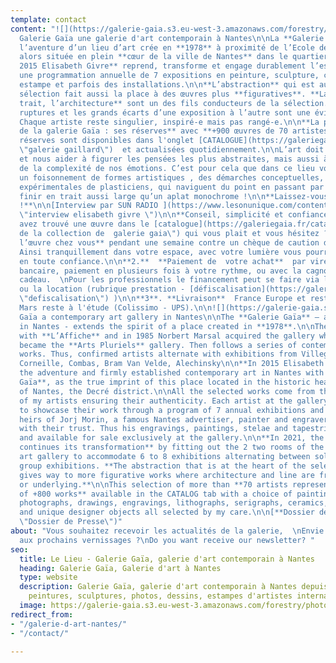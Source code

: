 ```yaml
---
template: contact
content: "![](https://galerie-gaia.s3.eu-west-3.amazonaws.com/forestry/photo facade.jpg)\n\n##
  Galerie Gaïa une galerie d'art contemporain à Nantes\n\nLa **Galerie Gaïa** poursuit
  l’aventure d’un lieu d’art crée en **1978** à proximité de l’Ecole des Beaux-Arts
  alors située en plein **cœur de la ville de Nantes** dans le quartier Decré.\n\n**En
  2015 Elisabeth Givre** reprend, transforme et engage durablement l’espace pour installer
  une programmation annuelle de 7 expositions en peinture, sculpture, céramique, photo,
  estampe et parfois des installations.\n\n**L’abstraction** qui est au cœur de la
  sélection fait aussi la place à des œuvres plus **figuratives**. **La ligne, le
  trait, l’architecture** sont un des fils conducteurs de la sélection.\n\nAussi les
  ruptures et les grands écarts d’une exposition à l’autre sont une évidence fondamentale.
  Chaque artiste reste singulier, inspiré-e mais pas rangé-e.\n\n**La particularité
  de la galerie Gaïa : ses réserves** avec **+900 œuvres de 70 artistes.**\n\nCes
  réserves sont disponibles dans l'onglet [CATALOGUE](https://galeriegaia.fr/catalogue/
  \"galerie gaillard\")  et actualisées quotidiennement.\n\nL’art doit nous secouer
  et nous aider à figurer les pensées les plus abstraites, mais aussi à extraire l’essentiel
  de la complexité de nos émotions. C’est pour cela que dans ce lieu vous trouverez
  un foisonnement de formes artistiques , des démarches conceptuelles, des réalisations
  expérimentales de plasticiens, qui naviguent du point en passant par la ligne pour
  finir en trait aussi large qu’un aplat monochrome !\n\n**Laissez-vous surprendre
  !**\n\n[Interview par SUN RADIO ](https://www.lesonunique.com/content/elisabeth-givre-portrait-galeriste-57477
  \"interview elisabeth givre \")\n\n**Conseil, simplicité et confiance !**\n\nVous
  avez trouvé une œuvre dans le [catalogue](https://galeriegaia.fr/catalogue/ \"catalogue
  de la collection de  galerie gaia\") qui vous plait et vous hésitez ?\n\n**1.  Essayez
  l’œuvre chez vous** pendant une semaine contre un chèque de caution de son montant.
  Ainsi tranquillement dans votre espace, avec votre lumière vous pourrez choisir
  en toute confiance.\n\n**2.**  **Paiement de  votre achat**  par virement ou carte
  bancaire, paiement en plusieurs fois à votre rythme, ou avec la cagnotte de la carte
  cadeau.  \nPour les professionnels le financement peut se faire via la défiscalisation
  ou la location (rubrique prestation - [défiscalisation](https://galeriegaia.fr/about/art-et-fiscalite/
  \"defiscalisation\") )\n\n**3**. **Livraison**  France Europe et reste du monde,
  Mars reste à l'étude (Colissimo - UPS).\n\n![](https://galerie-gaia.s3.eu-west-3.amazonaws.com/forestry/20210326_WIDE_Artefacts_Gaia_EPonsaud_05.jpg)Galerie
  Gaïa a contemporary art gallery in Nantes\n\nThe **Galerie Gaïa** – an art gallery
  in Nantes - extends the spirit of a place created in **1978**.\n\nThe story begins
  with **L’Affiche** and in 1985 Norbert Marsal acquired the gallery which in 1999
  became the **Arts Pluriels** gallery. Then follows a series of contemporary abstract
  works. Thus, confirmed artists alternate with exhibitions from Villeglé, Hartung,
  Corneille, Combas, Bram Van Velde, Alechinsky\n\n**In 2015 Elisabeth Givre** continued
  the adventure and firmly established contemporary art in Nantes with the **Galerie
  Gaïa**, as the true imprint of this place located in the historic heart of the city
  of Nantes, the Decré district.\n\nAll the selected works come from the workshops
  of my artists ensuring their authenticity. Each artist at the gallery is supported
  to showcase their work through a program of 7 annual exhibitions and fairs.\n\nThe
  heirs of Jorj Morin, a famous Nantes advertiser, painter and engraver, honour us
  with their trust. Thus his engravings, paintings, stelae and tapestries are exhibited
  and available for sale exclusively at the gallery.\n\n**In 2021, the Gaia Gallery
  continues its transformation** by fitting out the 2 two rooms of the contemporary
  art gallery to accommodate 6 to 8 exhibitions alternating between solo shows and
  group exhibitions. **The abstraction that is at the heart of the selection also
  gives way to more figurative works where architecture and line are frequently present
  or underlying.**\n\nThis selection of more than **70 artists represents a background
  of +800 works** available in the CATALOG tab with a choice of paintings, sculptures,
  photographs, drawings, engravings, lithographs, serigraphs, ceramics, tapestries
  and unique designer objects all selected by my care.\n\n[**Dossier de Presse**](https://galerie-gaia.s3.eu-west-3.amazonaws.com/forestry/Dossier%20de%20Presse%20-%20Galerie%20Gaia.pdf
  \"Dossier de Presse\")"
about: "Vous souhaitez recevoir les actualités de la galerie,  \nEnvie d’être invité-e
  aux prochains vernissages ?\nDo you want receive our newsletter? "
seo:
  title: Le Lieu - Galerie Gaïa, galerie d'art contemporain à Nantes
  heading: Galerie Gaïa, Galerie d'art à Nantes
  type: website
  description: Galerie Gaïa, galerie d'art contemporain à Nantes depuis 1978, expose
    peintures, sculptures, photos, dessins, estampes d'artistes internationaux
  image: https://galerie-gaia.s3.eu-west-3.amazonaws.com/forestry/photo facade-1.jpg
redirect_from:
- "/galerie-d-art-nantes/"
- "/contact/"

---
```

